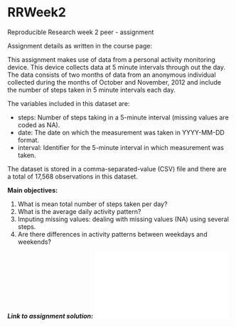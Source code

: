 # RRWeek2
Reproducible Research week 2 peer - assignment

Assignment details as written in the course page:  

This assignment makes use of data from a personal activity monitoring device. This device collects data at 5 minute intervals through out the day. The data consists of two months of data from an anonymous individual collected during the months of October and November, 2012 and include the number of steps taken in 5 minute intervals each day.

The variables included in this dataset are:  
- steps: Number of steps taking in a 5-minute interval (missing values are coded as NA).  
- date: The date on which the measurement was taken in YYYY-MM-DD format.  
- interval: Identifier for the 5-minute interval in which measurement was taken.  

The dataset is stored in a comma-separated-value (CSV) file and there are a total of 17,568 observations in this dataset.

**Main objectives:**   
1. What is mean total number of steps taken per day?  
2. What is the average daily activity pattern?  
3. Imputing missing values: dealing with missing values (NA) using several steps.  
4. Are there differences in activity patterns between weekdays and weekends?  

***Link to assignment solution:*** ![Reproducible Research week 2 assignment](PA1_template.md)
